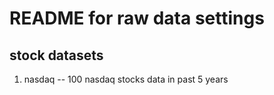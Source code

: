 # README for raw data settings

## stock datasets
1. nasdaq -- 100 nasdaq stocks data in past 5 years